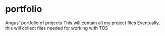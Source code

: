 # portfolio
Angus' portfolio of projects
This will contain all my project files
Eventually, this will collect files needed for working with TOS
